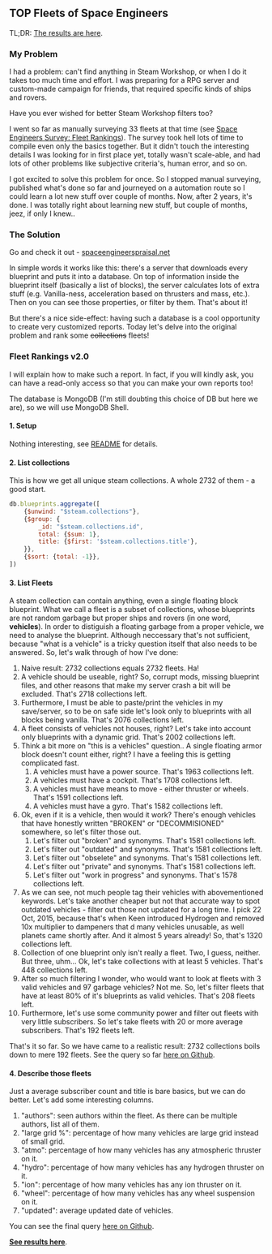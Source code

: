 TOP Fleets of Space Engineers
------------------------------------------------------------------------------------------------------------------------


TL;DR: [The results are here](./fleets).



### My Problem

I had a problem: can't find anything in Steam Workshop, or when I do it takes too much time and effort.
I was preparing for a RPG server and custom-made campaign for friends, that required specific kinds of ships and rovers.

Have you ever wished for better Steam Workshop filters too?

I went so far as manually surveying 33 fleets at that time (see [Space Engineers Survey: Fleet Rankings](https://steamcommunity.com/sharedfiles/filedetails/?id=1449611975)).
The survey took hell lots of time to compile even only the basics together.
But it didn't touch the interesting details I was looking for in first place yet, totally wasn't scale-able, and had lots of other problems like subjective criteria's, human error, and so on.

I got excited to solve this problem for once. So I stopped manual surveying, published what's done so far and journeyed on a automation route so I could learn a lot new stuff over couple of months.
Now, after 2 years, it's done.
I was totally right about learning new stuff, but couple of months, jeez, if only I knew..




### The Solution

Go and check it out - [spaceengineerspraisal.net](https://spaceengineerspraisal.net)

In simple words it works like this: there's a server that downloads every blueprint and puts it into a database.
On top of information inside the blueprint itself (basically a list of blocks), the server calculates lots of extra stuff (e.g. Vanilla-ness, acceleration based on thrusters and mass, etc.).
Then on you can see those properties, or filter by them.
That's about it!

But there's a nice side-effect: having such a database is a cool opportunity to create very customized reports.
Today let's delve into the original problem and rank some ~~collections~~ fleets!




### Fleet Rankings v2.0

I will explain how to make such a report.
In fact, if you will kindly ask, you can have a read-only access so that you can make your own reports too!

The database is MongoDB (I'm still doubting this choice of DB but here we are), so we will use MongoDB Shell.


#### 1. Setup

Nothing interesting, see [README](https://github.com/Akuukis/sepraisal/blob/master/workspaces/app/README.md) for details.



#### 2. List collections

This is how we get all unique steam collections. A whole 2732 of them - a good start.

```js
db.blueprints.aggregate([
    {$unwind: "$steam.collections"},
    {$group: {
        _id: "$steam.collections.id",
        total: {$sum: 1},
        title: {$first: '$steam.collections.title'},
    }},
    {$sort: {total: -1}},
])
```


#### 3. List Fleets

A steam collection can contain anything, even a single floating block blueprint.
What we call a fleet is a subset of collections, whose blueprints are not random garbage but proper ships and rovers (in one word, **vehicles**).
In order to distiguish a floating garbage from a proper vehicle, we need to analyse the blueprint.
Although neccessary that's not sufficient, because "what is a vehicle" is a tricky question itself that also needs to be answered.
So, let's walk through of how I've done:

1. Naive result: 2732 collections equals 2732 fleets. Ha!
2. A vehicle should be useable, right? So, corrupt mods, missing blueprint files, and other reasons that make my server crash a bit will be excluded. That's 2718 collections left.
3. Furthermore, I must be able to paste/print the vehicles in my save/server, so to be on safe side let's look only to blueprints with all blocks being vanilla. That's 2076 collections left.
4. A fleet consists of vehicles not houses, right? Let's take into account only blueprints with a dynamic grid. That's 2002 collections left.
5. Think a bit more on "this is a vehicles" question.. A single floating armor block doesn't count either, right? I have a feeling this is getting complicated fast.
    1. A vehicles must have a power source. That's 1963 collections left.
    2. A vehicles must have a cockpit. That's 1708 collections left.
    3. A vehicles must have means to move - either thruster or wheels. That's 1591 collections left.
    4. A vehicles must have a gyro. That's 1582 collections left.
6. Ok, even if it is a vehicle, then would it work? There's enough vehicles that have honestly written "BROKEN" or "DECOMMISIONED" somewhere, so let's filter those out.
    1. Let's filter out "broken" and synonyms. That's 1581 collections left.
    2. Let's filter out "outdated" and synonyms. That's 1581 collections left.
    3. Let's filter out "obselete" and synonyms. That's 1581 collections left.
    4. Let's filter out "private" and synonyms. That's 1581 collections left.
    5. Let's filter out "work in progress" and synonyms. That's 1578 collections left.
7. As we can see, not much people tag their vehicles with abovementioned keywords. Let's take another cheaper but not that accurate way to spot outdated vehicles - filter out those not updated for a long time. I pick 22 Oct, 2015, because that's when Keen introduced Hydrogen and removed 10x multiplier to dampeners that d many vehicles unusable, as well planets came shortly after. And it almost 5 years already! So, that's 1320 collections left.
8. Collection of one blueprint only isn't really a fleet. Two, I guess, neither. But three, uhm... Ok, let's take collections with at least 5 vehicles. That's 448 collections left.
9. After so much filtering I wonder, who would want to look at fleets with 3 valid vehicles and 97 garbage vehicles? Not me. So, let's filter fleets that have at least 80% of it's blueprints as valid vehicles. That's 208 fleets left.
10. Furthermore, let's use some community power and filter out fleets with very little subscribers. So let's take fleets with 20 or more average subscribers. That's 192 fleets left.

That's it so far. So we have came to a realistic result: 2732 collections boils down to mere 192 fleets. See the query so far [here on Github](https://github.com/Akuukis/sepraisal/blob/master/workspaces/app/static/articles/fleets/mongo.js#L62-L75).


#### 4. Describe those fleets

Just a average subscriber count and title is bare basics, but we can do better.
Let's add some interesting columns.

1. "authors": seen authors within the fleet. As there can be multiple authors, list all of them.
2. "large grid %": percentage of how many vehicles are large grid instead of small grid.
3. "atmo": percentage of how many vehicles has any atmospheric thruster on it.
4. "hydro": percentage of how many vehicles has any hydrogen thruster on it.
5. "ion": percentage of how many vehicles has any ion thruster on it.
6. "wheel": percentage of how many vehicles has any wheel suspension on it.
7. "updated": average updated date of vehicles.

You can see the final query [here on Github](https://github.com/Akuukis/sepraisal/tree/master/workspaces/app/static/articles/fleets/mongo.js#L79-L138).

[**See results here**](./fleets).
